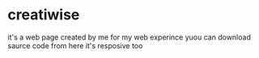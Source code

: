 # creatiwise 
it's a web page created by me for my web experince 
yuou can download saurce code from here 
it's resposive too 

